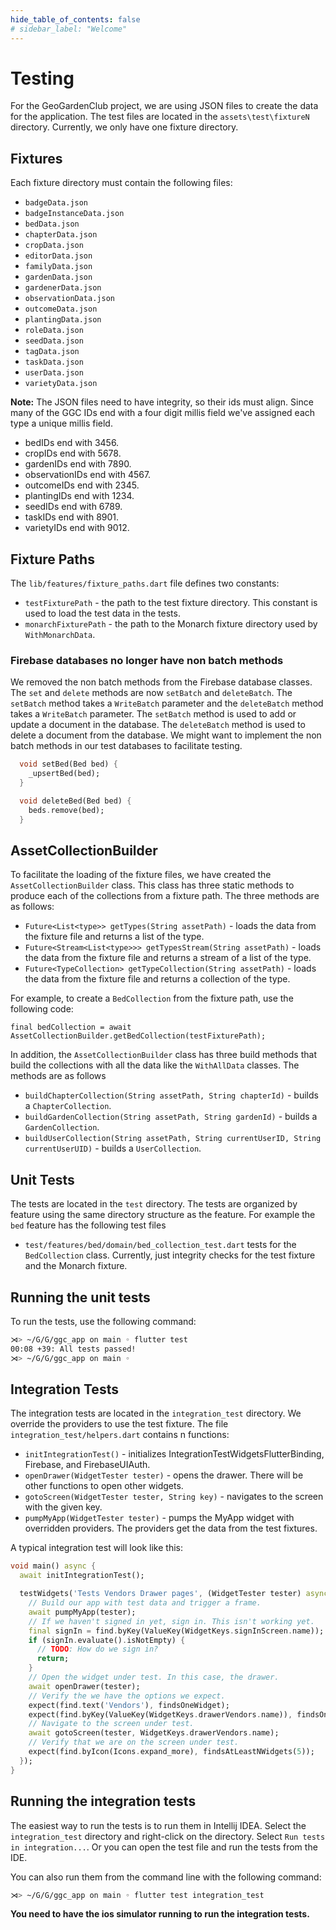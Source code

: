 ```yaml
---
hide_table_of_contents: false
# sidebar_label: "Welcome"
---
```


# Testing

For the GeoGardenClub project, we are using JSON files to create the data for the application. The test files are located in the `assets\test\fixtureN` directory. Currently, we only have one fixture directory.

## Fixtures

Each fixture directory must contain the following files:
 * `badgeData.json`
 * `badgeInstanceData.json`
 * `bedData.json`
 * `chapterData.json`
 * `cropData.json`
 * `editorData.json`
 * `familyData.json`
 * `gardenData.json`
 * `gardenerData.json`
 * `observationData.json`
 * `outcomeData.json`
 * `plantingData.json`
 * `roleData.json`
 * `seedData.json`
 * `tagData.json`
 * `taskData.json`
 * `userData.json`
 * `varietyData.json`

**Note:** The JSON files need to have integrity, so their ids must align. Since many of the GGC IDs end with a four digit millis field we've assigned each type a unique millis field.

 * bedIDs end with 3456.
 * cropIDs end with 5678.
 * gardenIDs end with 7890.
 * observationIDs end with 4567.
 * outcomeIDs end with 2345.
 * plantingIDs end with 1234.
 * seedIDs end with 6789.
 * taskIDs end with 8901.
 * varietyIDs end with 9012.

## Fixture Paths
The `lib/features/fixture_paths.dart` file defines two constants:
 * `testFixturePath` - the path to the test fixture directory. This constant is used to load the test data in the tests.
 * `monarchFixturePath` - the path to the Monarch fixture directory used by `WithMonarchData`.


### Firebase databases no longer have non batch methods

We removed the non batch methods from the Firebase database classes. The `set` and `delete` methods are now `setBatch` and `deleteBatch`. The `setBatch` method takes a `WriteBatch` parameter and the `deleteBatch` method takes a `WriteBatch` parameter. The `setBatch` method is used to add or update a document in the database. The `deleteBatch` method is used to delete a document from the database. We might want to implement the non batch methods in our test databases to facilitate testing.

```dart
  void setBed(Bed bed) {
    _upsertBed(bed);
  }

  void deleteBed(Bed bed) {
    beds.remove(bed);
  }
```

## AssetCollectionBuilder

To facilitate the loading of the fixture files, we have created the `AssetCollectionBuilder` class. This class has three static methods to produce each of the collections from a fixture path. The three methods are as follows:
  * ```Future<List<type>> getTypes(String assetPath)``` - loads the data from the fixture file and returns a list of the type.
  * ```Future<Stream<List<type>>> getTypesStream(String assetPath)``` - loads the data from the fixture file and returns a stream of a list of the type.
  * ```Future<TypeCollection> getTypeCollection(String assetPath)``` - loads the data from the fixture file and returns a collection of the type.

For example, to create a `BedCollection` from the fixture path, use the following code:

```
final bedCollection = await AssetCollectionBuilder.getBedCollection(testFixturePath);
```
In addition, the `AssetCollectionBuilder` class has three build methods that build the collections with all the data like the `WithAllData` classes. The methods are as follows
  * `buildChapterCollection(String assetPath, String chapterId)` - builds a `ChapterCollection`.
  * `buildGardenCollection(String assetPath, String gardenId)` - builds a `GardenCollection`.
  * `buildUserCollection(String assetPath, String currentUserID, String currentUserUID)` - builds a `UserCollection`.

## Unit Tests

The tests are located in the `test` directory. The tests are organized by feature using the same directory structure as the feature. For example the `bed` feature has the following test files
  * `test/features/bed/domain/bed_collection_test.dart` tests for the `BedCollection` class. Currently, just integrity checks for the test fixture and the Monarch fixture.

## Running the unit tests

To run the tests, use the following command:

```bash
⋊> ~/G/G/ggc_app on main ◦ flutter test             
00:08 +39: All tests passed!
⋊> ~/G/G/ggc_app on main ◦
```
## Integration Tests

The integration tests are located in the `integration_test` directory. We override the providers to use the test fixture. The file `integration_test/helpers.dart` contains n functions:
  * `initIntegrationTest()` - initializes IntegrationTestWidgetsFlutterBinding, Firebase, and FirebaseUIAuth.
  * `openDrawer(WidgetTester tester)` - opens the drawer. There will be other functions to open other widgets.
  * `gotoScreen(WidgetTester tester, String key)` - navigates to the screen with the given key.
  * `pumpMyApp(WidgetTester tester)` - pumps the MyApp widget with overridden providers. The providers get the data from the test fixtures.

A typical integration test will look like this:

```dart
void main() async {
  await initIntegrationTest();

  testWidgets('Tests Vendors Drawer pages', (WidgetTester tester) async {
    // Build our app with test data and trigger a frame.
    await pumpMyApp(tester);
    // If we haven't signed in yet, sign in. This isn't working yet.
    final signIn = find.byKey(ValueKey(WidgetKeys.signInScreen.name));
    if (signIn.evaluate().isNotEmpty) {
      // TODO: How do we sign in?
      return;
    }
    // Open the widget under test. In this case, the drawer.
    await openDrawer(tester);
    // Verify the we have the options we expect.
    expect(find.text('Vendors'), findsOneWidget);
    expect(find.byKey(ValueKey(WidgetKeys.drawerVendors.name)), findsOneWidget);
    // Navigate to the screen under test.
    await gotoScreen(tester, WidgetKeys.drawerVendors.name);
    // Verify that we are on the screen under test.
    expect(find.byIcon(Icons.expand_more), findsAtLeastNWidgets(5));
  });
}
```

## Running the integration tests

The easiest way to run the tests is to run them in Intellij IDEA. Select the `integration_test` directory and right-click on the directory. Select `Run tests in integration...`. Or you can open the test file and run the tests from the IDE.

You can also run them from the command line with the following command:

```bash
⋊> ~/G/G/ggc_app on main ◦ flutter test integration_test
```

**You need to have the ios simulator running to run the integration tests.**
